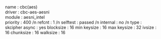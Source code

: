 name         : cbc(aes) <br>
driver       : cbc-aes-aesni <br>
module       : aesni_intel <br>
priority     : 400 /n
refcnt       : 1 /n
selftest     : passed /n
internal     : no /n
type         : skcipher
async        : yes
blocksize    : 16
min keysize  : 16
max keysize  : 32
ivsize       : 16
chunksize    : 16
walksize     : 16
